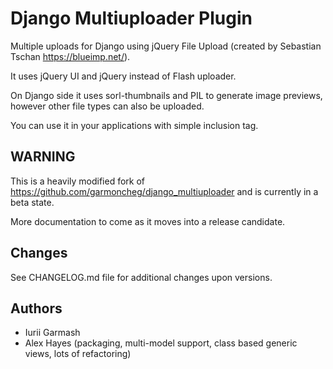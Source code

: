 # Django Multiuploader Plugin

Multiple uploads for Django using jQuery File Upload (created by Sebastian Tschan https://blueimp.net/).


It uses jQuery UI and jQuery instead of Flash uploader.

On Django side it uses sorl-thumbnails and PIL to generate image previews, however 
other file types can also be uploaded.

You can use it in your applications with simple inclusion tag.

## WARNING

This is a heavily modified fork of https://github.com/garmoncheg/django_multiuploader and is currently in a beta state.

More documentation to come as it moves into a release candidate.
 
## Changes

See CHANGELOG.md file for additional changes upon versions.

## Authors

- Iurii Garmash
- Alex Hayes (packaging, multi-model support, class based generic views, lots of refactoring)